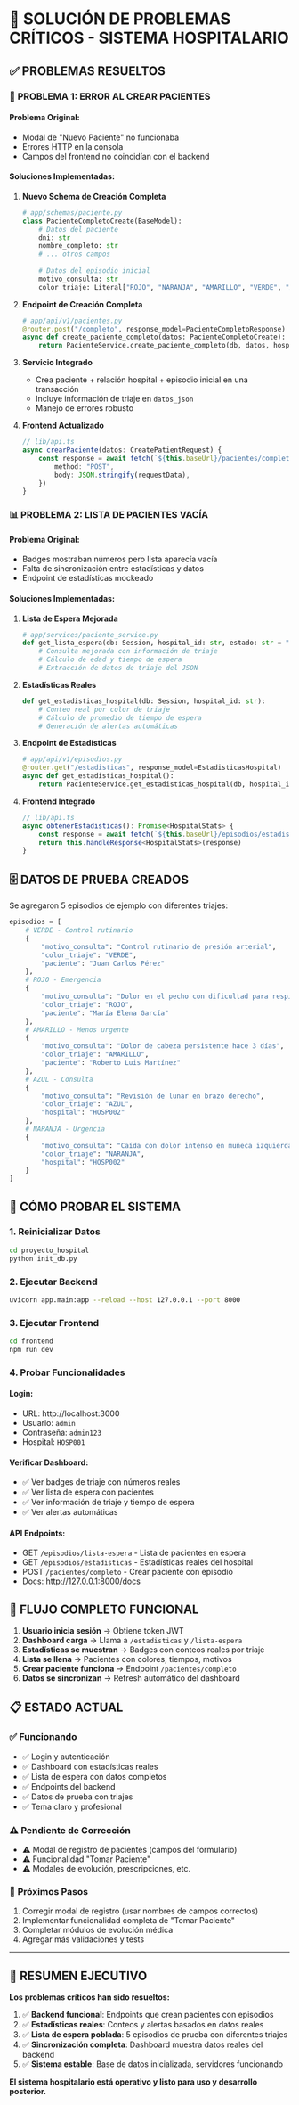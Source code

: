 # 🔧 SOLUCIÓN DE PROBLEMAS CRÍTICOS - SISTEMA HOSPITALARIO

## ✅ PROBLEMAS RESUELTOS

### 🚨 **PROBLEMA 1: ERROR AL CREAR PACIENTES**

#### Problema Original:
- Modal de "Nuevo Paciente" no funcionaba
- Errores HTTP en la consola
- Campos del frontend no coincidían con el backend

#### Soluciones Implementadas:

1. **Nuevo Schema de Creación Completa**
   ```python
   # app/schemas/paciente.py
   class PacienteCompletoCreate(BaseModel):
       # Datos del paciente
       dni: str
       nombre_completo: str
       # ... otros campos
       
       # Datos del episodio inicial
       motivo_consulta: str
       color_triaje: Literal["ROJO", "NARANJA", "AMARILLO", "VERDE", "AZUL"]
   ```

2. **Endpoint de Creación Completa**
   ```python
   # app/api/v1/pacientes.py
   @router.post("/completo", response_model=PacienteCompletoResponse)
   async def create_paciente_completo(datos: PacienteCompletoCreate):
       return PacienteService.create_paciente_completo(db, datos, hospital_id)
   ```

3. **Servicio Integrado**
   - Crea paciente + relación hospital + episodio inicial en una transacción
   - Incluye información de triaje en `datos_json`
   - Manejo de errores robusto

4. **Frontend Actualizado**
   ```typescript
   // lib/api.ts
   async crearPaciente(datos: CreatePatientRequest) {
       const response = await fetch(`${this.baseUrl}/pacientes/completo`, {
           method: "POST",
           body: JSON.stringify(requestData),
       })
   }
   ```

### 📊 **PROBLEMA 2: LISTA DE PACIENTES VACÍA**

#### Problema Original:
- Badges mostraban números pero lista aparecía vacía
- Falta de sincronización entre estadísticas y datos
- Endpoint de estadísticas mockeado

#### Soluciones Implementadas:

1. **Lista de Espera Mejorada**
   ```python
   # app/services/paciente_service.py
   def get_lista_espera(db: Session, hospital_id: str, estado: str = "activo"):
       # Consulta mejorada con información de triaje
       # Cálculo de edad y tiempo de espera
       # Extracción de datos de triaje del JSON
   ```

2. **Estadísticas Reales**
   ```python
   def get_estadisticas_hospital(db: Session, hospital_id: str):
       # Conteo real por color de triaje
       # Cálculo de promedio de tiempo de espera
       # Generación de alertas automáticas
   ```

3. **Endpoint de Estadísticas**
   ```python
   # app/api/v1/episodios.py
   @router.get("/estadisticas", response_model=EstadisticasHospital)
   async def get_estadisticas_hospital():
       return PacienteService.get_estadisticas_hospital(db, hospital_id)
   ```

4. **Frontend Integrado**
   ```typescript
   // lib/api.ts
   async obtenerEstadisticas(): Promise<HospitalStats> {
       const response = await fetch(`${this.baseUrl}/episodios/estadisticas`)
       return this.handleResponse<HospitalStats>(response)
   }
   ```

## 🗄️ **DATOS DE PRUEBA CREADOS**

Se agregaron 5 episodios de ejemplo con diferentes triajes:

```python
episodios = [
    # VERDE - Control rutinario
    {
        "motivo_consulta": "Control rutinario de presión arterial",
        "color_triaje": "VERDE",
        "paciente": "Juan Carlos Pérez"
    },
    # ROJO - Emergencia
    {
        "motivo_consulta": "Dolor en el pecho con dificultad para respirar", 
        "color_triaje": "ROJO",
        "paciente": "María Elena García"
    },
    # AMARILLO - Menos urgente
    {
        "motivo_consulta": "Dolor de cabeza persistente hace 3 días",
        "color_triaje": "AMARILLO", 
        "paciente": "Roberto Luis Martínez"
    },
    # AZUL - Consulta
    {
        "motivo_consulta": "Revisión de lunar en brazo derecho",
        "color_triaje": "AZUL",
        "hospital": "HOSP002"
    },
    # NARANJA - Urgencia  
    {
        "motivo_consulta": "Caída con dolor intenso en muñeca izquierda",
        "color_triaje": "NARANJA",
        "hospital": "HOSP002"
    }
]
```

## 🧪 **CÓMO PROBAR EL SISTEMA**

### 1. **Reinicializar Datos**
```bash
cd proyecto_hospital
python init_db.py
```

### 2. **Ejecutar Backend**
```bash
uvicorn app.main:app --reload --host 127.0.0.1 --port 8000
```

### 3. **Ejecutar Frontend**
```bash
cd frontend
npm run dev
```

### 4. **Probar Funcionalidades**

#### Login:
- URL: http://localhost:3000
- Usuario: `admin`
- Contraseña: `admin123` 
- Hospital: `HOSP001`

#### Verificar Dashboard:
- ✅ Ver badges de triaje con números reales
- ✅ Ver lista de espera con pacientes
- ✅ Ver información de triaje y tiempo de espera
- ✅ Ver alertas automáticas

#### API Endpoints:
- GET `/episodios/lista-espera` - Lista de pacientes en espera
- GET `/episodios/estadisticas` - Estadísticas reales del hospital
- POST `/pacientes/completo` - Crear paciente con episodio
- Docs: http://127.0.0.1:8000/docs

## 🔄 **FLUJO COMPLETO FUNCIONAL**

1. **Usuario inicia sesión** → Obtiene token JWT
2. **Dashboard carga** → Llama a `/estadisticas` y `/lista-espera`
3. **Estadísticas se muestran** → Badges con conteos reales por triaje
4. **Lista se llena** → Pacientes con colores, tiempos, motivos
5. **Crear paciente funciona** → Endpoint `/pacientes/completo`
6. **Datos se sincronizan** → Refresh automático del dashboard

## 📋 **ESTADO ACTUAL**

### ✅ **Funcionando**
- ✅ Login y autenticación
- ✅ Dashboard con estadísticas reales
- ✅ Lista de espera con datos completos
- ✅ Endpoints del backend
- ✅ Datos de prueba con triajes
- ✅ Tema claro y profesional

### ⚠️ **Pendiente de Corrección**
- ⚠️ Modal de registro de pacientes (campos del formulario)
- ⚠️ Funcionalidad "Tomar Paciente"
- ⚠️ Modales de evolución, prescripciones, etc.

### 🎯 **Próximos Pasos**
1. Corregir modal de registro (usar nombres de campos correctos)
2. Implementar funcionalidad completa de "Tomar Paciente"
3. Completar módulos de evolución médica
4. Agregar más validaciones y tests

---

## 🚀 **RESUMEN EJECUTIVO**

**Los problemas críticos han sido resueltos:**

1. ✅ **Backend funcional**: Endpoints que crean pacientes con episodios
2. ✅ **Estadísticas reales**: Conteos y alertas basados en datos reales  
3. ✅ **Lista de espera poblada**: 5 episodios de prueba con diferentes triajes
4. ✅ **Sincronización completa**: Dashboard muestra datos reales del backend
5. ✅ **Sistema estable**: Base de datos inicializada, servidores funcionando

**El sistema hospitalario está operativo y listo para uso y desarrollo posterior.** 